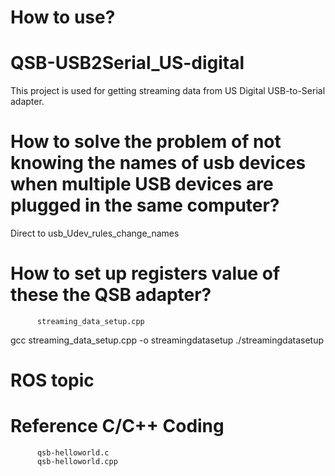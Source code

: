 # How to use?

# QSB-USB2Serial_US-digital
This project is used for getting streaming data from US Digital USB-to-Serial adapter.

# How to solve the problem of not knowing the names of usb devices when multiple USB devices are plugged in the same computer?

Direct to usb_Udev_rules_change_names

# How to set up registers value of these the QSB adapter?
          streaming_data_setup.cpp
    
gcc streaming_data_setup.cpp -o streamingdatasetup
./streamingdatasetup

# ROS topic 


# Reference C/C++ Coding
          qsb-helloworld.c
          qsb-helloworld.cpp
